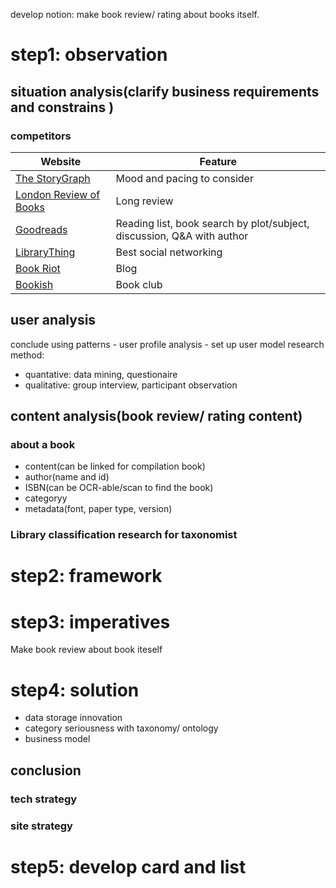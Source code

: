 develop notion: make book review/ rating about books itself.

# step1: observation
## situation analysis(clarify business requirements and constrains )

### competitors
|Website|Feature|
|---|---|
[The StoryGraph](https://app.thestorygraph.com/)|Mood and pacing to consider|
[London Review of Books](https://www.lrb.co.uk/)|Long review|
[Goodreads](https://www.goodreads.com/)|Reading list, book search by plot/subject, discussion, Q&A with author|
[LibraryThing](https://www.librarything.com/)|Best social networking|
[Book Riot](https://bookriot.com/)|Blog|
[Bookish](https://bookish.netgalley.com/)|Book club|

## user analysis
conclude using patterns - user profile analysis - set up user model 
research method:
- quantative: data mining, questionaire
- qualitative: group interview, participant observation
  
## content analysis(book review/ rating content)
### about a book
- content(can be linked for compilation book)
- author(name and id)
- ISBN(can be OCR-able/scan to find the book)
- categoryy
- metadata(font, paper type, version)
### Library classification research for taxonomist

# step2: framework

# step3: imperatives
Make book review about book iteself

# step4: solution
- data storage innovation
- category seriousness with taxonomy/ ontology
- business model

## conclusion
### tech strategy

### site strategy


# step5: develop card and list
